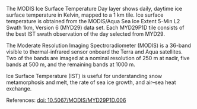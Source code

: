 The MODIS Ice Surface Temperature Day layer shows daily, daytime ice surface temperature in Kelvin, mapped to a 1 km tile. Ice surface temperature is obtained from the MODIS/Aqua Sea Ice Extent 5-Min L2 Swath 1km, Version 6 (MYD29) data set. Each MYD29P1D tile consists of the best IST swath observation of the day selected from MYD29.

The Moderate Resolution Imaging Spectroradiometer (MODIS) is a 36-band visible to thermal-infrared sensor onboard the Terra and Aqua satellites. Two of the bands are imaged at a nominal resolution of 250 m at nadir, five bands at 500 m, and the remaining bands at 1000 m.

Ice Surface Temperature (IST) is useful for understanding snow metamorphosis and melt, the rate of sea ice growth, and air–sea heat exchange.

References: [doi: 10.5067/MODIS/MYD29P1D.006](http://dx.doi.org/10.5067/MODIS/MYD29P1D.006)
